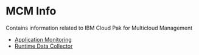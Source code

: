 # MCM Info

Contains information related to IBM Cloud Pak for Multicloud Management

- [Application Monitoring ](01-application-monitoring)  
- [Runtime Data Collector](02-runtime-datacollector)  